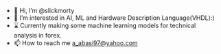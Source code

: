 - 👋 Hi, I’m @slickmorty
- 👀 I’m interested in AI, ML and Hardware Description Language(VHDL):)
- ⌛ Currently making some machine learning models for technical analysis in forex.
- 📫 How to reach me a_abasi97@yahoo.com

<!---
slickmorty/slickmorty is a ✨ special ✨ repository because its `README.md` (this file) appears on your GitHub profile.
You can click the Preview link to take a look at your changes.
--->
